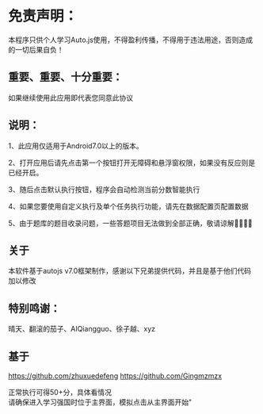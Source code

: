 #       免责声明：

 本程序只供个人学习Auto.js使用，不得盈利传播，不得用于违法用途，否则造成的一切后果自负！

  ##   重要、重要、十分重要：
 如果继续使用此应用即代表您同意此协议

  ##       说明：
 1、此应用仅适用于Android7.0以上的版本。

 2、打开应用后请先点击第一个按钮打开无障碍和悬浮窗权限，如果没有反应则是已经开启。 

 3、随后点击默认执行按钮，程序会自动检测当前分数智能执行 

 4、如果您要使用自定义执行及单个任务执行功能，请先在数据配置页配置数据
 
 5、由于题库的题目收录问题，一些答题项目无法做到全部正确，敬请谅解🙂🙂🙂🙂

  ##       关于
 本软件基于autojs v7.0框架制作，感谢以下兄弟提供代码，并且是基于他们代码加以修改

  ##       特别鸣谢：
 晴天、翻滚的茄子、AIQiangguo、徐子越、xyz
 ## 基于
 https://github.com/zhuxuedefeng
 https://github.com/Gingmzmzx

 正常执行可得50+分，具体看情况         
 请确保进入学习强国时位于主界面，模拟点击从主界面开始"

